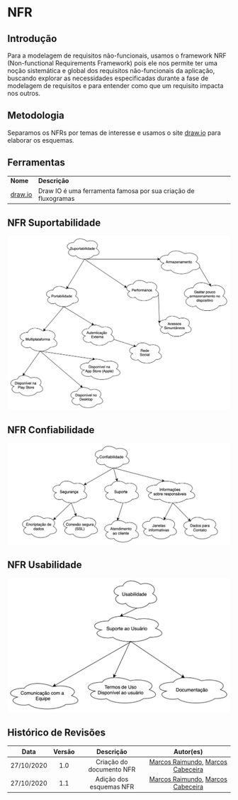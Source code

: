 # NFR

## Introdução

Para a modelagem de requisitos não-funcionais, usamos o framework NRF (Non-functional Requirements Framework) pois ele nos permite ter uma noção sistemática e global dos requisitos não-funcionais da aplicação, buscando explorar as necessidades especificadas durante a fase de modelagem de requisitos e para entender como que um requisito impacta nos outros.

## Metodologia

Separamos os NFRs por temas de interesse e usamos o site [draw.io](https://draw.io) para elaborar os esquemas.

## Ferramentas

|                            |                                                                |
| -------------------------- | -------------------------------------------------------------- |
| **Nome**                   | **Descrição**                                                  |
| [draw.io](https://draw.io) | Draw IO é uma ferramenta famosa por sua criação de fluxogramas |

## NFR Suportabilidade

![suportabilidade](../../assets/images/nfr/nfr-suportabilidade.jpg)

## NFR Confiabilidade

![confiabilidade](../../assets/images/nfr/nfr-confiabilidade.jpg)

## NFR Usabilidade

![usabilidade](../../assets/images/nfr/nfr-usabilidade.jpg)

## Histórico de Revisões

|    Data    | Versão |        Descrição         |                                               Autor(es)                                                |
| :--------: | :----: | :----------------------: | :----------------------------------------------------------------------------------------------------: |
| 27/10/2020 |  1.0   | Criação do documento NFR | [Marcos Raimundo](https://github.com/MarcosFloresta), [Marcos Cabeceira](https://github.com/Foxtrot40) |
| 27/10/2020 |  1.1   | Adição dos esquemas NFR  | [Marcos Raimundo](https://github.com/MarcosFloresta), [Marcos Cabeceira](https://github.com/Foxtrot40) |

